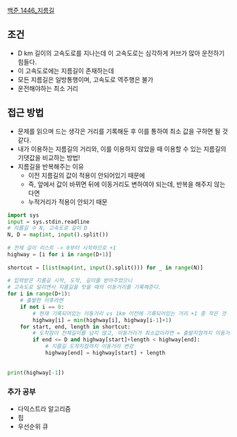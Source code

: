 [백준 1446_지름길](https://www.acmicpc.net/problem/1446)

## 조건
- D km 길이의 고속도로를 지나는데 이 고속도로는 심각하게 커브가 많아 운전하기 힘들다.
- 이 고속도로에는 지름길이 존재하는데
- 모든 지름길은 일방통행이며, 고속도로 역주행은 불가
- 운전해야하는 최소 거리


## 접근 방법
- 문제를 읽으며 드는 생각은 거리를 기록해둔 후 이를 통하여 최소 값을 구하면 될 것같다.
- 내가 이용하는 지름길의 거리와, 이를 이용하지 않았을 때 이용할 수 있는 지름길의 기댓값을 비교하는 방법!
- 지름길을 반복해주는 이유 
	- 이전 지름길의 값이 적용이 안되어있기 때문에
	- 즉, 앞에서 값이 바뀌면 뒤에 이동거리도 변하여야 되는데, 반복을 해주지 않는다면
	- 누적거리가 적용이 안되기 때문

```python
import sys  
input = sys.stdin.readline  
# 지름길 수 N, 고속도로 길이 D  
N, D = map(int, input().split())  
  
# 전체 길이 리스트 -> 0부터 시작하므로 +1  
highway = [i for i in range(D+1)]  
  
shortcut = [list(map(int, input().split())) for _ in range(N)]  
  
# 입력받은 지름길 시작, 도착, 길이를 받아주었으니  
# 고속도로 달리면서 지름길을 탓을 때의 이동거리를 기록해준다.  
for i in range(D+1):  
    # 출발한 이후라면  
    if not i == 0:  
        # 현재 기록되어있는 이동거리 vs 1km 이전에 기록되어있는 거리 +1 중 작은 것  
        highway[i] = min(highway[i], highway[i-1]+1)  
    for start, end, length in shortcut:  
        # 도착점이 전체길이를 넘지 않고, 이동거리가 최소값이라면 = 출발지점까지 이동거리 + 지름길 길이.  
        if end <= D and highway[start]+length < highway[end]:  
            # 지름길 도착지점까지 이동거리 변겅  
            highway[end] = highway[start] + length  
  
  
print(highway[-1])
```



### 추가 공부
- 다익스트라 알고리즘
- 힙
- 우선순위 큐